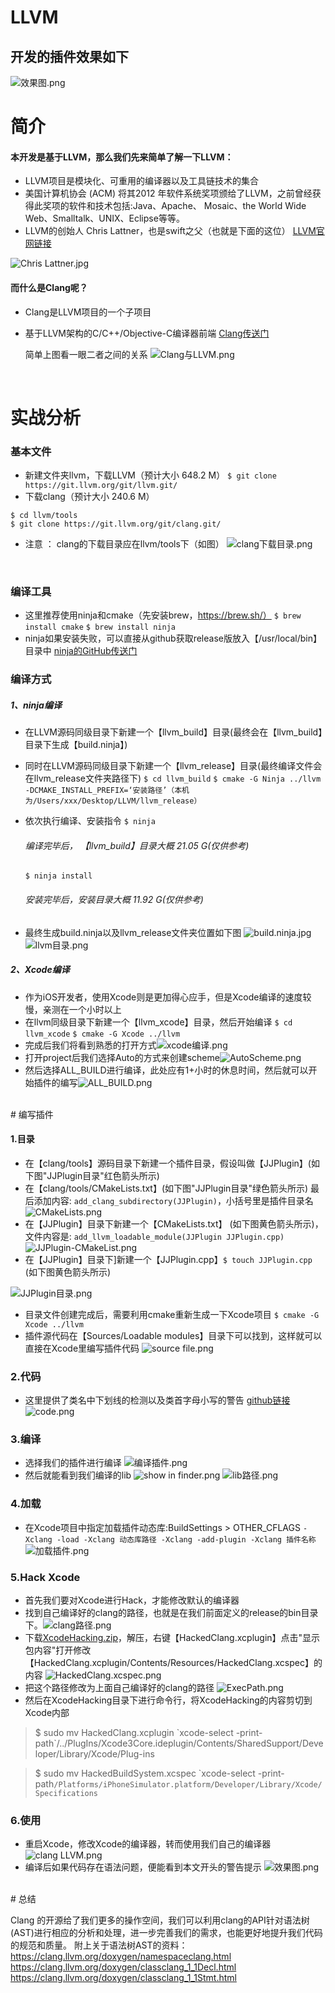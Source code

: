 # LLVM

 ## 开发的插件效果如下
![效果图.png](https://upload-images.jianshu.io/upload_images/3350266-ced03a5f6e5818e7.png?imageMogr2/auto-orient/strip%7CimageView2/2/w/1240)



# 简介

#### 本开发是基于LLVM，那么我们先来简单了解一下LLVM：
+ LLVM项目是模块化、可重用的编译器以及工具链技术的集合
+ 美国计算机协会 (ACM) 将其2012 年软件系统奖项颁给了LLVM，之前曾经获得此奖项的软件和技术包括:Java、Apache、 Mosaic、the World Wide Web、Smalltalk、UNIX、Eclipse等等。
+ LLVM的创始人 Chris Lattner，也是swift之父（也就是下面的这位） 
 [LLVM官网链接](https://llvm.org)

![Chris Lattner.jpg](https://upload-images.jianshu.io/upload_images/3350266-4c3207bd5dfa2746.jpg?imageMogr2/auto-orient/strip%7CimageView2/2/w/1240)
<br>

#### 而什么是Clang呢？
+ Clang是LLVM项目的一个子项目
+ 基于LLVM架构的C/C++/Objective-C编译器前端
[Clang传送门](http://clang.llvm.org/)

  简单上图看一眼二者之间的关系
![Clang与LLVM.png](https://upload-images.jianshu.io/upload_images/3350266-35568ab560601311.png?imageMogr2/auto-orient/strip%7CimageView2/2/w/1240)
<br>

# 实战分析

### 基本文件
+ 新建文件夹llvm，下载LLVM（预计大小 648.2 M）
`$ git clone https://git.llvm.org/git/llvm.git/`
+ 下载clang（预计大小 240.6 M）

```
$ cd llvm/tools
$ git clone https://git.llvm.org/git/clang.git/
```
+ 注意 ：
clang的下载目录应在llvm/tools下（如图）
![clang下载目录.png](https://upload-images.jianshu.io/upload_images/3350266-e7e42a014a284518.png?imageMogr2/auto-orient/strip%7CimageView2/2/w/1240)
<br>

### 编译工具

+ 这里推荐使用ninja和cmake（先安装brew，https://brew.sh/）
`$ brew install cmake`
`$ brew install ninja`
+ ninja如果安装失败，可以直接从github获取release版放入【/usr/local/bin】目录中
[ninja的GitHub传送门]( https://github.com/ninja-build/ninja/releases)

### 编译方式
##### 1、ninja编译
+ 在LLVM源码同级目录下新建一个【llvm_build】目录(最终会在【llvm_build】目录下生成【build.ninja】)
+ 同时在LLVM源码同级目录下新建一个【llvm_release】目录(最终编译文件会在llvm_release文件夹路径下)
`$ cd llvm_build`
`$ cmake -G Ninja ../llvm -DCMAKE_INSTALL_PREFIX=‘安装路径’（本机为/Users/xxx/Desktop/LLVM/llvm_release）`

+ 依次执行编译、安装指令
`$ ninja` 
  ###### 编译完毕后， 【llvm_build】目录大概 21.05 G(仅供参考)

  `$ ninja install`
  ###### 安装完毕后，安装目录大概 11.92 G(仅供参考)

+ 最终生成build.ninja以及llvm_release文件夹位置如下图
![build.ninja.jpg](https://upload-images.jianshu.io/upload_images/3350266-8df6aa029923fdee.jpg?imageMogr2/auto-orient/strip%7CimageView2/2/w/1240)
![llvm目录.png](https://upload-images.jianshu.io/upload_images/3350266-1e4e1e45537e2d32.png?imageMogr2/auto-orient/strip%7CimageView2/2/w/1240)

##### 2、Xcode编译
+ 作为iOS开发者，使用Xcode则是更加得心应手，但是Xcode编译的速度较慢，亲测在一个小时以上
+ 在llvm同级目录下新建一个【llvm_xcode】目录，然后开始编译
`$ cd llvm_xcode`
`$ cmake -G Xcode ../llvm`
+ 完成后我们将看到熟悉的打开方式![xcode编译.png](https://upload-images.jianshu.io/upload_images/3350266-458f749ccaa76512.png?imageMogr2/auto-orient/strip%7CimageView2/2/w/1240)
+ 打开project后我们选择Auto的方式来创建scheme![AutoScheme.png](https://upload-images.jianshu.io/upload_images/3350266-48ca5716ceff7961.png?imageMogr2/auto-orient/strip%7CimageView2/2/w/1240)
+ 然后选择ALL_BUILD进行编译，此处应有1+小时的休息时间，然后就可以开始插件的编写![ALL_BUILD.png](https://upload-images.jianshu.io/upload_images/3350266-ceedb81497a84a79.png?imageMogr2/auto-orient/strip%7CimageView2/2/w/1240)

<br>
# 编写插件

#### 1.目录
+ 在【clang/tools】源码目录下新建一个插件目录，假设叫做【JJPlugin】(如下图"JJPlugin目录"红色箭头所示)
+ 在【clang/tools/CMakeLists.txt】(如下图"JJPlugin目录"绿色箭头所示) 最后添加内容: `add_clang_subdirectory(JJPlugin)`，小括号里是插件目录名
![CMakeLists.png](https://upload-images.jianshu.io/upload_images/3350266-7d43922d9dfde0bb.png?imageMogr2/auto-orient/strip%7CimageView2/2/w/1240)
+ 在【JJPlugin】目录下新建一个【CMakeLists.txt】 (如下图黄色箭头所示)，文件内容是: `add_llvm_loadable_module(JJPlugin JJPlugin.cpp)`
![JJPlugin-CMakeList.png](https://upload-images.jianshu.io/upload_images/3350266-1ae6b9060be33271.png?imageMogr2/auto-orient/strip%7CimageView2/2/w/1240)
+ 在【JJPlugin】目录下]新建一个【JJPlugin.cpp】`$ touch JJPlugin.cpp` (如下图黄色箭头所示)

![JJPlugin目录.png](https://upload-images.jianshu.io/upload_images/3350266-d8baa1050085a612.png?imageMogr2/auto-orient/strip%7CimageView2/2/w/1240)

+ 目录文件创建完成后，需要利用cmake重新生成一下Xcode项目
`$ cmake -G Xcode ../llvm`
+ 插件源代码在【Sources/Loadable modules】目录下可以找到，这样就可以直接在Xcode里编写插件代码
![source file.png](https://upload-images.jianshu.io/upload_images/3350266-fe863c513579d96b.png?imageMogr2/auto-orient/strip%7CimageView2/2/w/1240)

### 2.代码
+ 这里提供了类名中下划线的检测以及类首字母小写的警告
[github链接](https://github.com/Guwudao/LLVM)
![code.png](https://upload-images.jianshu.io/upload_images/3350266-a5688734533fb4ba.png?imageMogr2/auto-orient/strip%7CimageView2/2/w/1240)

### 3.编译
+ 选择我们的插件进行编译
![编译插件.png](https://upload-images.jianshu.io/upload_images/3350266-039188995eb1a2c9.png?imageMogr2/auto-orient/strip%7CimageView2/2/w/1240)
+ 然后就能看到我们编译的lib
![show in finder.png](https://upload-images.jianshu.io/upload_images/3350266-fdbae2ffb96e551a.png?imageMogr2/auto-orient/strip%7CimageView2/2/w/1240)
![lib路径.png](https://upload-images.jianshu.io/upload_images/3350266-ff2589de9dadccfc.png?imageMogr2/auto-orient/strip%7CimageView2/2/w/1240)

### 4.加载
+ 在Xcode项目中指定加载插件动态库:BuildSettings > OTHER_CFLAGS
`-Xclang -load -Xclang 动态库路径 -Xclang -add-plugin -Xclang 插件名称`
![加载插件.png](https://upload-images.jianshu.io/upload_images/3350266-00324371cd12dd84.png?imageMogr2/auto-orient/strip%7CimageView2/2/w/1240)

### 5.Hack Xcode
+ 首先我们要对Xcode进行Hack，才能修改默认的编译器
+ 找到自己编译好的clang的路径，也就是在我们前面定义的release的bin目录下。![clang路径.png](https://upload-images.jianshu.io/upload_images/3350266-3cc0457f6f7657cb.png?imageMogr2/auto-orient/strip%7CimageView2/2/w/1240)
+ 下载[XcodeHacking.zip](https://pan.baidu.com/s/1V6XQSoRwWzRimLZKXFYKEw)，解压，右键【HackedClang.xcplugin】点击"显示包内容"打开修改【HackedClang.xcplugin/Contents/Resources/HackedClang.xcspec】的内容
![HackedClang.xcspec.png](https://upload-images.jianshu.io/upload_images/3350266-1fb95e40becf9790.png?imageMogr2/auto-orient/strip%7CimageView2/2/w/1240)
+ 把这个路径修改为上面自己编译好的clang的路径
![ExecPath.png](https://upload-images.jianshu.io/upload_images/3350266-abb6e9d8796b687a.png?imageMogr2/auto-orient/strip%7CimageView2/2/w/1240)
+ 然后在XcodeHacking目录下进行命令行，将XcodeHacking的内容剪切到Xcode内部
>$ sudo mv HackedClang.xcplugin \`xcode-select -print-
path`/../PlugIns/Xcode3Core.ideplugin/Contents/SharedSupport/Developer/Library/Xcode/Plug-ins

>$ sudo mv HackedBuildSystem.xcspec \`xcode-select -print- path`/Platforms/iPhoneSimulator.platform/Developer/Library/Xcode/Specifications`

### 6.使用
+ 重启Xcode，修改Xcode的编译器，转而使用我们自己的编译器
![clang LLVM.png](https://upload-images.jianshu.io/upload_images/3350266-7f15688d6e926455.png?imageMogr2/auto-orient/strip%7CimageView2/2/w/1240)
+ 编译后如果代码存在语法问题，便能看到本文开头的警告提示
![效果图.png](https://upload-images.jianshu.io/upload_images/3350266-3ea7eb7625b7defb.png?imageMogr2/auto-orient/strip%7CimageView2/2/w/1240)


<br>
# 总结

Clang 的开源给了我们更多的操作空间，我们可以利用clang的API针对语法树(AST)进行相应的分析和处理，进一步完善我们的需求，也能更好地提升我们代码的规范和质量。
附上关于语法树AST的资料：
https://clang.llvm.org/doxygen/namespaceclang.html
https://clang.llvm.org/doxygen/classclang_1_1Decl.html
https://clang.llvm.org/doxygen/classclang_1_1Stmt.html
